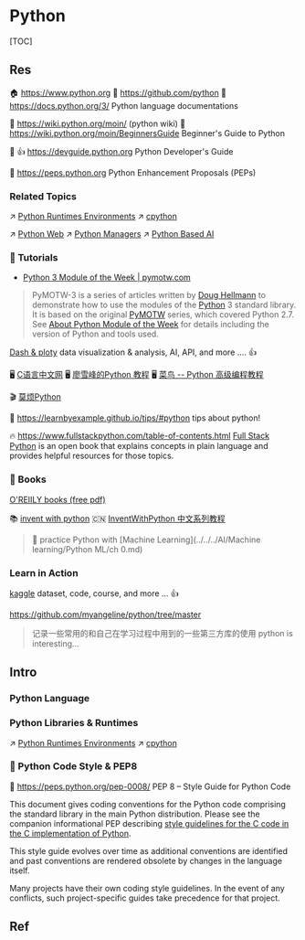 # Python

[TOC]



## Res
🏠 https://www.python.org
🚧 https://github.com/python
📂 https://docs.python.org/3/
Python language documentations

📄 https://wiki.python.org/moin/ (python wiki)
📄 https://wiki.python.org/moin/BeginnersGuide
Beginner's Guide to Python

📂 👍 https://devguide.python.org
Python Developer's Guide

📃 https://peps.python.org
Python Enhancement Proposals (PEPs)


### Related Topics
↗ [Python Runtimes Environments](../../🛠️%20Programming%20Tools%20Chain/🚠%20Application%20Runtimes%20&%20SDKs/Python%20Runtimes%20Environments/Python%20Runtimes%20Environments.md)
↗ [cpython](../../🛠️%20Programming%20Tools%20Chain/🚠%20Application%20Runtimes%20&%20SDKs/Python%20Runtimes%20Environments/Python%20Interpreters%20&%20Implementations/cpython.md)

↗ [Python Web](../../../../Software%20Engineering/Web%20Development/🗄️%20Web%20BackEnd%20Dev/Python%20Web/Python%20Web.md)
↗ [Python Managers](../../🛠️%20Programming%20Tools%20Chain/Project%20Builder%20&%20Manager/🔬%20Language-Specific%20Managers/Python%20Managers/Python%20Managers.md)
↗ [Python Based AI](../../../../Artificial%20Intelligence/🛫%20Frameworks%20&%20Implementations%20&%20SDKs/ML%20Programming%20&%20Frameworks/⭐️%20Python%20Based%20AI/Python%20Based%20AI.md)


### 🚊 Tutorials
- [Python 3 Module of the Week | pymotw.com](https://pymotw.com/3/)
> PyMOTW-3 is a series of articles written by [Doug Hellmann](http://doughellmann.com/) to demonstrate how to use the modules of the [Python](http://www.python.org/) 3 standard library. It is based on the original [PyMOTW](http://pymotw.com/2/) series, which covered Python 2.7. See [About Python Module of the Week](https://pymotw.com/3/about.html) for details including the version of Python and tools used.

[Dash & ploty](https://dash.plotly.com/introduction) data visualization & analysis, AI, API, and more ....   👍

🖥️ [C语言中文网](http://c.biancheng.net/python/base/)
🖥️ [廖雪峰的Python 教程](https://www.liaoxuefeng.com/wiki/1016959663602400/1018492034821792)
🖥️ [菜鸟 -- Python 高级编程教程](https://www.runoob.com/python/python-object.html)

🎬 [莫烦Python](https://space.bilibili.com/243821484)

📄 https://learnbyexample.github.io/tips/#python
tips about python!

🔥 https://www.fullstackpython.com/table-of-contents.html
[Full Stack Python](https://www.fullstackpython.com/table-of-contents.html) is an open book that explains concepts in plain language and provides helpful resources for those topics.


### 📖 Books
[O'REIILY books (free pdf)](https://github.com/Jianhua-Wang/oreilly-animal-books-for-Python#1)

📚 [invent with python](https://inventwithpython.com)
🇨🇳 [InventWithPython 中文系列教程](https://github.com/apachecn/invent-with-python-zh)

> 💪 practice Python with [Machine Learning](../../../AI/Machine learning/Python ML/ch 0.md) 


### Learn in Action
[kaggle](https://www.kaggle.com) dataset, code, course, and more ... 👍

https://github.com/myangeline/python/tree/master
> 记录一些常用的和自己在学习过程中用到的一些第三方库的使用 python is interesting...



## Intro
### Python Language 



### Python Libraries & Runtimes
↗ [Python Runtimes Environments](../../🛠️%20Programming%20Tools%20Chain/🚠%20Application%20Runtimes%20&%20SDKs/Python%20Runtimes%20Environments/Python%20Runtimes%20Environments.md)
↗ [cpython](../../🛠️%20Programming%20Tools%20Chain/🚠%20Application%20Runtimes%20&%20SDKs/Python%20Runtimes%20Environments/Python%20Interpreters%20&%20Implementations/cpython.md)


### 🔔 Python Code Style & PEP8
🔕 https://peps.python.org/pep-0008/
PEP 8 – Style Guide for Python Code

This document gives coding conventions for the Python code comprising the standard library in the main Python distribution. Please see the companion informational PEP describing [style guidelines for the C code in the C implementation of Python](https://peps.python.org/pep-0007/ "PEP 7 – Style Guide for C Code").

This style guide evolves over time as additional conventions are identified and past conventions are rendered obsolete by changes in the language itself.

Many projects have their own coding style guidelines. In the event of any conflicts, such project-specific guides take precedence for that project.



## Ref
[Python — meaning of prefix f, r, u, b]: https://medium.com/@jchen001/python-meaning-of-prefix-f-r-u-b-f1b669315e4b
